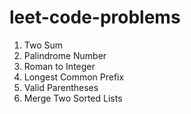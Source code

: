 # leet-code-problems

1. Two Sum
9. Palindrome Number
13. Roman to Integer
14. Longest Common Prefix
20. Valid Parentheses
21. Merge Two Sorted Lists
